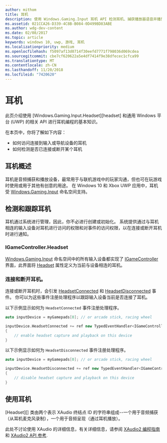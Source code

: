 ```yaml
---
author: mithom
title: 耳机
description: 使用 Windows.Gaming.Input 耳机 API 检测耳机、捕获播放器语音并播放音频。
ms.assetid: 021CCA26-D339-4C8B-B084-0D499BD83ABE
ms.author: wdg-dev-content
ms.date: 02/08/2017
ms.topic: article
keywords: windows 10, uwp, 游戏, 耳机
ms.localizationpriority: medium
ms.openlocfilehash: f5097af13d0714f30eefd7771f798036d069cdea
ms.sourcegitcommit: cbe7cf620622a5e4df7414f9e38dfecec1cfca99
ms.translationtype: MT
ms.contentlocale: zh-CN
ms.lasthandoff: 11/20/2018
ms.locfileid: "7420620"
---
```

# <a name="headset"></a>耳机

此页介绍使用 [Windows.Gaming.Input.Headset][headset] 和通用 Windows 平台 (UWP) 的相关 API 进行耳机编程的基本知识。

在本页中，你将了解如下内容：
* 如何访问连接到输入或导航设备的耳机
* 如何检测是否已连接或断开某个耳机


## <a name="headset-overview"></a>耳机概述

耳机是音频捕获和播放设备，最常用于与联机游戏中的玩家沟通，但也可在玩游戏时使用或用于其他有创意的用途。 在 Windows 10 和 Xbox UWP 应用中，耳机受 [Windows.Gaming.Input][] 命名空间支持。


## <a name="detect-and-track-headsets"></a>检测和跟踪耳机

耳机通过系统进行管理，因此，你不必进行创建或初始化。 系统提供通过与耳机相连的输入设备对耳机进行访问的权限和对事件的访问权限，以在连接或断开耳机时进行通知。

### <a name="igamecontrollerheadset"></a>IGameController.Headset

[Windows.Gaming.Input][] 命名空间中的所有输入设备都实现了 [IGameController][] 界面，此界面将 [Headset][igamecontroller.headset] 属性定义为当前与设备相连的耳机。

### <a name="connecting-and-disconnecting-headsets"></a>连接和断开耳机。

连接或断开耳机时，会引发 [HeadsetConnected][igamecontroller.headsetconnected] 和 [HeadsetDisconnected][igamecontroller.headsetdisconnected] 事件。 你可以为这些事件注册处理程序以跟踪输入设备当前是否连接了耳机。

以下示例显示如何为 `HeadsetConnected` 事件注册处理程序。

```cpp
auto inputDevice = myGamepads[0]; // or arcade stick, racing wheel

inputDevice.HeadsetConnected += ref new TypedEventHandler<IGameController^, Headset^>(IGameController^ device, Headset^ headset)
{
    // enable headset capture and playback on this device
}
```

以下示例显示如何为 `HeadsetDisconnected` 事件注册处理程序。

```cpp
auto inputDevice = myGamepads[0]; // or arcade stick, racing wheel

inputDevice.HeadsetDisconnected += ref new TypedEventHandler<IGameController^, Headset^>(IGameController^ device, Headset^ headset)
{
    // disable headset capture and playback on this device
}
```

## <a name="using-the-headset"></a>使用耳机

[Headset][] 类由两个表示 XAudio 终结点 ID 的字符串组成--一个用于音频捕获（从耳机麦克风录制），一个用于音频呈现（通过耳机播放）。

此处不讨论使用 XAudio 的详细信息，有关详细信息，请参阅 [XAudio2 编程指南](https://msdn.microsoft.com/library/windows/desktop/ee415737.aspx)和 [XAudio2 API 参考](https://msdn.microsoft.com/library/windows/desktop/ee415899.aspx).


[Windows.Gaming.Input]: https://msdn.microsoft.com/library/windows/apps/windows.gaming.input.aspx
[igamecontroller]: https://msdn.microsoft.com/library/windows/apps/windows.gaming.input.igamecontroller.aspx
[igamecontroller.headset]: https://msdn.microsoft.com/library/windows/apps/windows.gaming.input.igamecontroller.headset.aspx
[igamecontroller.headsetconnected]: https://msdn.microsoft.com/library/windows/apps/windows.gaming.input.igamecontroller.headsetconnected.aspx
[igamecontroller.headsetdisconnected]: https://msdn.microsoft.com/library/windows/apps/windows.gaming.input.igamecontroller.headsetdisconnected.aspx
[耳机]: https://msdn.microsoft.com/library/windows/apps/windows.gaming.input.headset.aspx
